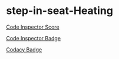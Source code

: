 # step-in-seat-Heating
[Code Inspector Score](https://api.codiga.io/project/30184/score/svg)

[Code Inspector Badge](https://api.codiga.io/project/30184/status/svg)

[Codacy Badge](https://app.codacy.com/project/badge/Grade/5acb31cdd2c849ab86ab2440cdef7b55)


